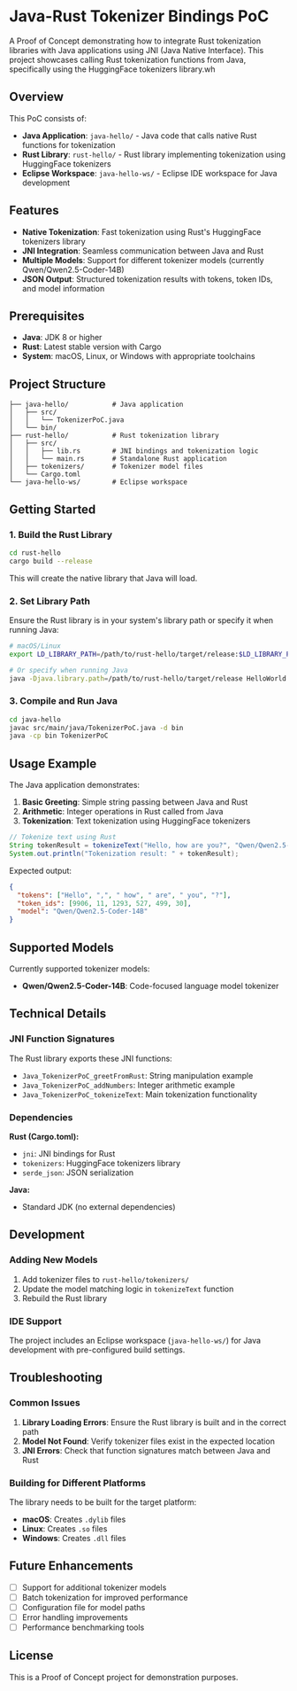 # Java-Rust Tokenizer Bindings PoC

A Proof of Concept demonstrating how to integrate Rust tokenization libraries with Java applications using JNI (Java Native Interface). This project showcases calling Rust tokenization functions from Java, specifically using the HuggingFace tokenizers library.wh

## Overview

This PoC consists of:

- **Java Application**: `java-hello/` - Java code that calls native Rust functions for tokenization
- **Rust Library**: `rust-hello/` - Rust library implementing tokenization using HuggingFace tokenizers
- **Eclipse Workspace**: `java-hello-ws/` - Eclipse IDE workspace for Java development

## Features

- **Native Tokenization**: Fast tokenization using Rust's HuggingFace tokenizers library
- **JNI Integration**: Seamless communication between Java and Rust
- **Multiple Models**: Support for different tokenizer models (currently Qwen/Qwen2.5-Coder-14B)
- **JSON Output**: Structured tokenization results with tokens, token IDs, and model information

## Prerequisites

- **Java**: JDK 8 or higher
- **Rust**: Latest stable version with Cargo
- **System**: macOS, Linux, or Windows with appropriate toolchains

## Project Structure

```
├── java-hello/           # Java application
│   ├── src/
│   │   └── TokenizerPoC.java
│   └── bin/
├── rust-hello/           # Rust tokenization library
│   ├── src/
│   │   ├── lib.rs        # JNI bindings and tokenization logic
│   │   └── main.rs       # Standalone Rust application
│   ├── tokenizers/       # Tokenizer model files
│   └── Cargo.toml
└── java-hello-ws/        # Eclipse workspace
```

## Getting Started

### 1. Build the Rust Library

```bash
cd rust-hello
cargo build --release
```

This will create the native library that Java will load.

### 2. Set Library Path

Ensure the Rust library is in your system's library path or specify it when running Java:

```bash
# macOS/Linux
export LD_LIBRARY_PATH=/path/to/rust-hello/target/release:$LD_LIBRARY_PATH

# Or specify when running Java
java -Djava.library.path=/path/to/rust-hello/target/release HelloWorld
```

### 3. Compile and Run Java

```bash
cd java-hello
javac src/main/java/TokenizerPoC.java -d bin
java -cp bin TokenizerPoC
```

## Usage Example

The Java application demonstrates:

1. **Basic Greeting**: Simple string passing between Java and Rust
2. **Arithmetic**: Integer operations in Rust called from Java  
3. **Tokenization**: Text tokenization using HuggingFace tokenizers

```java
// Tokenize text using Rust
String tokenResult = tokenizeText("Hello, how are you?", "Qwen/Qwen2.5-Coder-14B");
System.out.println("Tokenization result: " + tokenResult);
```

Expected output:

```json
{
  "tokens": ["Hello", ",", " how", " are", " you", "?"],
  "token_ids": [9906, 11, 1293, 527, 499, 30],
  "model": "Qwen/Qwen2.5-Coder-14B"
}
```

## Supported Models

Currently supported tokenizer models:

- **Qwen/Qwen2.5-Coder-14B**: Code-focused language model tokenizer

## Technical Details

### JNI Function Signatures

The Rust library exports these JNI functions:

- `Java_TokenizerPoC_greetFromRust`: String manipulation example
- `Java_TokenizerPoC_addNumbers`: Integer arithmetic example  
- `Java_TokenizerPoC_tokenizeText`: Main tokenization functionality

### Dependencies

**Rust (Cargo.toml):**

- `jni`: JNI bindings for Rust
- `tokenizers`: HuggingFace tokenizers library
- `serde_json`: JSON serialization

**Java:**

- Standard JDK (no external dependencies)

## Development

### Adding New Models

1. Add tokenizer files to `rust-hello/tokenizers/`
2. Update the model matching logic in `tokenizeText` function
3. Rebuild the Rust library

### IDE Support

The project includes an Eclipse workspace (`java-hello-ws/`) for Java development with pre-configured build settings.

## Troubleshooting

### Common Issues

1. **Library Loading Errors**: Ensure the Rust library is built and in the correct path
2. **Model Not Found**: Verify tokenizer files exist in the expected location
3. **JNI Errors**: Check that function signatures match between Java and Rust

### Building for Different Platforms

The library needs to be built for the target platform:

- **macOS**: Creates `.dylib` files
- **Linux**: Creates `.so` files  
- **Windows**: Creates `.dll` files

## Future Enhancements

- [ ] Support for additional tokenizer models
- [ ] Batch tokenization for improved performance
- [ ] Configuration file for model paths
- [ ] Error handling improvements
- [ ] Performance benchmarking tools

## License

This is a Proof of Concept project for demonstration purposes.
